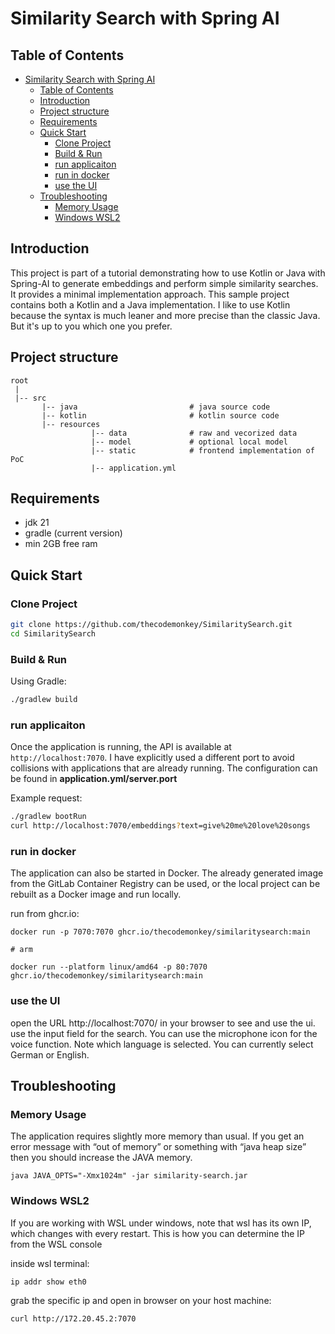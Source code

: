 # Similarity Search with Spring AI



## Table of Contents
<!-- TOC -->
* [Similarity Search with Spring AI](#similarity-search-with-spring-ai)
  * [Table of Contents](#table-of-contents)
  * [Introduction](#introduction)
  * [Project structure](#project-structure)
  * [Requirements](#requirements)
  * [Quick Start](#quick-start)
    * [Clone Project](#clone-project)
    * [Build & Run](#build--run)
    * [run applicaiton](#run-applicaiton)
    * [run in docker](#run-in-docker)
    * [use the UI](#use-the-ui)
  * [Troubleshooting](#troubleshooting)
    * [Memory Usage](#memory-usage)
    * [Windows WSL2](#windows-wsl2)
<!-- TOC -->


## Introduction
This project is part of a tutorial demonstrating how to use Kotlin or Java with Spring-AI to generate embeddings and perform simple similarity searches.
It provides a minimal implementation approach. This sample project contains both a Kotlin and a Java implementation. I like to use Kotlin because the syntax is much leaner and more precise than the classic Java. But it's up to you which one you prefer.

## Project structure

    root
     |
     |-- src
           |-- java                         # java source code
           |-- kotlin                       # kotlin source code                   
           |-- resources           
                      |-- data              # raw and vecorized data
                      |-- model             # optional local model
                      |-- static            # frontend implementation of PoC
                      |-- application.yml   



## Requirements

- jdk 21
- gradle (current version)
- min 2GB free ram


## Quick Start

### Clone Project
```sh
git clone https://github.com/thecodemonkey/SimilaritySearch.git
cd SimilaritySearch
```

### Build & Run
Using Gradle:
```sh
./gradlew build
```

### run applicaiton
Once the application is running, the API is available at `http://localhost:7070`. I have explicitly used a different port to avoid collisions with applications that are already running. The configuration can be found in **application.yml/server.port**

Example request:
```sh
./gradlew bootRun
curl http://localhost:7070/embeddings?text=give%20me%20love%20songs
```

### run in docker
The application can also be started in Docker. The already generated image from the GitLab Container Registry can be used, or the local project can be rebuilt as a Docker image and run locally.

run from ghcr.io:

    docker run -p 7070:7070 ghcr.io/thecodemonkey/similaritysearch:main
    
    # arm

    docker run --platform linux/amd64 -p 80:7070 ghcr.io/thecodemonkey/similaritysearch:main


### use the UI

open the URL http://localhost:7070/ in your browser to see and use the ui.
use the input field for the search. You can use the microphone icon for the voice function. 
Note which language is selected. You can currently select German or English.



## Troubleshooting

### Memory Usage
The application requires slightly more memory than usual. If you get an error message with “out of memory” or something with “java heap size” then you should increase the JAVA memory.

    java JAVA_OPTS="-Xmx1024m" -jar similarity-search.jar

### Windows WSL2

If you are working with WSL under windows, note that wsl has its own IP, which changes with every restart. This is how you can determine the IP from the WSL console

inside wsl terminal: 
    
    ip addr show eth0

grab the specific ip and open in browser on your host machine:
    
    curl http://172.20.45.2:7070
